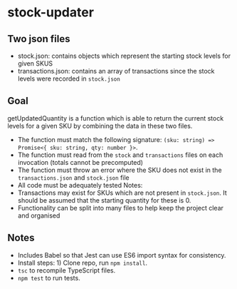 # stock-updater

## Two json files
 - stock.json: contains objects which represent the starting stock levels for given SKUS
 - transactions.json: contains an array of transactions since the stock levels were recorded in `stock.json`

## Goal
getUpdatedQuantity is a function which is able to return the current stock levels for a given SKU by combining the data in these two files.
- The function must match the following signature: `(sku: string) => Promise<{ sku: string, qty: number }>`.
- The function must read from the `stock` and `transactions` files on each invocation (totals cannot be precomputed)
- The function must throw an error where the SKU does not exist in the `transactions.json` and `stock.json` file
- All code must be adequately tested
Notes:
- Transactions may exist for SKUs which are not present in `stock.json`. It should be assumed that the starting quantity for these is 0.
- Functionality can be split into many files to help keep the project clear and organised

## Notes
- Includes Babel so that Jest can use ES6 import syntax for consistency.
- Install steps: 1) Clone repo, run `npm install`.
- `tsc` to recompile TypeScript files.
- `npm test` to run tests.
